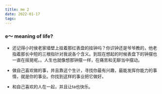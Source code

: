 ```yaml
---
title: me 2
date: 2022-01-17
tags: 
---
```

### e～ meaning of life?
+ 还记得小时侯老家墙壁上挂着那红表盘的挂钟吗？你识钟还是爷爷教的，他老指着那长中短的三根指针对我说各个含义。到现在想起的时候表盘下的钟摆也一直在摇晃呢。。人生也就像想那钟摆一样，在痛苦和无聊当中摆动。

+ 做自己喜欢做的事，并且靠这个生计，寻找你最有兴趣，最能发挥你能力的事情，就是你的事业。你找到这样的事业把它做好。

+ 和自己喜欢的人在一起，并且让ta也快乐。